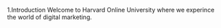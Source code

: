 1.Introduction 
Welcome to Harvard Online University where we experince the world of digital marketing.